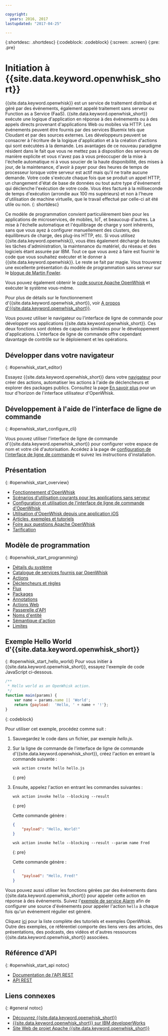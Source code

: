 ```yaml
---

copyright:
  years: 2016, 2017
lastupdated: "2017-04-25"

---
```


{:shortdesc: .shortdesc}
{:codeblock: .codeblock}
{:screen: .screen}
{:pre: .pre}

# Initiation à {{site.data.keyword.openwhisk_short}}


{{site.data.keyword.openwhisk}} est un service de traitement distribué et géré par des événements, également appelé traitement sans serveur ou Function as a Service (FaaS). {{site.data.keyword.openwhisk_short}} exécute une logique d'application en réponse à des événements ou à des appels directs provenant d'applications Web ou mobiles via HTTP. Les événements peuvent être fournis par des services Bluemix tels que Cloudant et par des sources externes. Les développeurs peuvent se consacrer à l'écriture de la logique d'application et à la création d'actions qui sont exécutées à la demande.
Les avantages de ce nouveau paradigme résident dans le fait que vous ne mettez pas à disposition des serveurs de manière explicite et vous n'avez pas à vous préoccuper de la mise à l'échelle automatique ni à vous soucier de la haute disponibilité, des mises à jour, de la maintenance, d'avoir à payer pour des heures de temps de processeur lorsque votre serveur est actif mais qu'il ne traite aucune demande.
Votre code s'exécute chaque fois que se produit un appel HTTP, un changement d'état de base de données ou tout autre type d'événement qui déclenche l'exécution de votre code.
Vous êtes facturé à la milliseconde de temps d'exécution (arrondie aux 100 ms supérieurs) et non à l'heure d'utilisation de machine virtuelle, que le travail effectué par celle-ci ait été utile ou non.
{: shortdesc}

Ce modèle de programmation convient particulièrement bien pour les applications de microservices, de mobiles, IoT, et beaucoup d'autres. La mise à l'échelle automatique et l'équilibrage de charge y sont inhérents, sans que vous ayez à configurer manuellement des clusters, des équilibreurs de charge, des plug-ins HTTP, etc. Si vous utilisez {{site.data.keyword.openwhisk}}, vous êtes également déchargé de toutes les tâches d'administration, la maintenance du matériel, du réseau et des logiciels étant assurée par IBM. Tout ce que vous avez à faire est fournir le code que vous souhaitez exécuter et le donner à {{site.data.keyword.openwhisk}}. Le reste se fait par magie. Vous trouverez une excellente présentation du modèle de programmation sans serveur sur le [blogue de Martin Fowler](https://martinfowler.com/articles/serverless.html).

Vous pouvez également obtenir le [code source Apache OpenWhisk](https://github.com/openwhisk/openwhisk) et exécuter le système vous-même.

Pour plus de détails sur le fonctionnement d'{{site.data.keyword.openwhisk_short}}, voir [A propos d'{{site.data.keyword.openwhisk_short}}](./openwhisk_about.html).

Vous pouvez utiliser le navigateur ou l'interface de ligne de commande pour développer vos applications {{site.data.keyword.openwhisk_short}}.
Ces deux fonctions sont dotées de capacités similaires pour le développement d'applications. L'interface de ligne de commande offre cependant davantage de contrôle sur le déploiement et les opérations.

## Développer dans votre navigateur
{: #openwhisk_start_editor}

Essayez {{site.data.keyword.openwhisk_short}} dans votre [navigateur](https://console.{DomainName}/openwhisk/editor) pour créer des actions, automatiser les actions à l'aide de déclencheurs et explorer des packages publics. 
Consultez la page [En savoir plus](https://console.{DomainName}/openwhisk/learn) pour un tour d'horizon de l'interface utilisateur d'OpenWhisk.

## Développement à l'aide de l'interface de ligne de commande
{: #openwhisk_start_configure_cli}

Vous pouvez utiliser l'interface de ligne de commande d'{{site.data.keyword.openwhisk_short}} pour configurer votre espace de nom et votre clé d'autorisation.
Accédez à la page de [configuration de l'interface de ligne de commande](https://console.{DomainName}/openwhisk/cli) et suivez les instructions d'installation.

## Présentation
{: #openwhisk_start_overview}
- [Fonctionnement d'OpenWhisk](./openwhisk_about.html)
- [Scénarios d'utilisation courants pour les applications sans serveur](./openwhisk_use_cases.html)
- [Configuration et utilisation de l'interface de ligne de commande d'OpenWhisk](./openwhisk_cli.html)
- [Utilisation d'OpenWhisk depuis une application iOS](./openwhisk_mobile_sdk.html)
- [Articles, exemples et tutoriels](https://github.com/openwhisk/openwhisk-external-resources)
- [Foire aux questions Apache OpenWhisk](http://openwhisk.org/faq)
- [Tarification](https://console.ng.bluemix.net/openwhisk/learn/pricing)

## Modèle de programmation
{: #openwhisk_start_programming}
- [Détails du système](./openwhisk_reference.html)
- [Catalogue de services fournis par OpenWhisk](./openwhisk_catalog.html)
- [Actions](./openwhisk_actions.html)
- [Déclencheurs et règles](./openwhisk_triggers_rules.html)
- [Flux](./openwhisk_feeds.html)
- [Packages](./openwhisk_packages.html)
- [Annotations](./openwhisk_annotations.html)
- [Actions Web](./openwhisk_webactions.html)
- [Passerelle d'API](./openwhisk_apigateway.html)
- [Noms d'entité](./openwhisk_reference.html#openwhisk_entities)
- [Sémantique d'action](./openwhisk_reference.html#openwhisk_semantics)
- [Limites](./openwhisk_reference.html#openwhisk_syslimits)

## Exemple Hello World d'{{site.data.keyword.openwhisk_short}}
{: #openwhisk_start_hello_world}
Pour vous initier à {{site.data.keyword.openwhisk_short}}, essayez l'exemple de code JavaScript ci-dessous.

```javascript
/**
 * Hello world as an OpenWhisk action.
 */
function main(params) {
    var name = params.name || 'World';
    return {payload:  'Hello, ' + name + '!'};
}
```
{: codeblock}

Pour utiliser cet exemple, procédez comme suit :

1. Sauvegardez le code dans un fichier, par exemple *hello.js*.

2. Sur la ligne de commande de l'interface de ligne de commande d'{{site.data.keyword.openwhisk_short}}, créez l'action en entrant la
commande suivante :

    ```
    wsk action create hello hello.js
    ```
    {: pre}

3. Ensuite, appelez l'action en entrant les commandes suivantes :

    ```
    wsk action invoke hello --blocking --result
    ```
    {: pre}  

    Cette commande génère :

    ```json
    {
        "payload": "Hello, World!"
    }
    ```
    
    ```
    wsk action invoke hello --blocking --result --param name Fred
    ```
    {: pre}  

    Cette commande génère :

    ```json
    {
        "payload": "Hello, Fred!"
    }
    ```

Vous pouvez aussi utiliser les fonctions gérées par des événements dans {{site.data.keyword.openwhisk_short}} pour appeler cette action en réponse à des événements. Suivez l'[exemple de service Alarm](./openwhisk_packages.html#openwhisk_packages_trigger) afin de configurer une source d'événements pour appeler l'action `hello` à chaque fois qu'un événement régulier est généré.

Cliquez [ici](https://github.com/openwhisk/openwhisk-external-resources#sample-applications) pour la liste complète des tutoriels et exemples OpenWhisk. Outre des exemples, ce référentiel comporte des liens vers des articles, des présentations, des podcasts, des vidéos et d'autres ressources {{site.data.keyword.openwhisk_short}} associées.

## Référence d'API
{: #openwhisk_start_api notoc}
* [Documentation de l'API REST](./openwhisk_reference.html#openwhisk_ref_restapi)
* [API REST](https://console.{DomainName}/apidocs/98)

## Liens connexes
{: #general notoc}
* [Découvrez {{site.data.keyword.openwhisk_short}}](http://www.ibm.com/cloud-computing/bluemix/openwhisk/)
* [{{site.data.keyword.openwhisk_short}} sur IBM developerWorks](https://developer.ibm.com/openwhisk/)
* [Site Web de projet Apache {{site.data.keyword.openwhisk_short}}](http://openwhisk.org)
